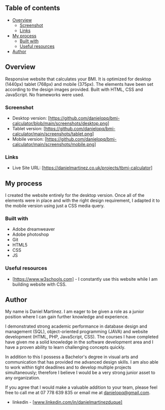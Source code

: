 

## Table of contents

- [Overview](#overview)
  - [Screenshot](#screenshot)
  - [Links](#links)
- [My process](#my-process)
  - [Built with](#built-with)
  - [Useful resources](#useful-resources)
- [Author](#author)


## Overview

Responsive website that calculates your BMI. It is optimized for desktop (1440px) tablet (768px) and mobile (375px). The elements have been set according to the design images provided. Built with HTML, CSS and JavaScript. No frameworks were used.

### Screenshot


- Desktop version: [https://github.com/danielopq/bmi-calculator/blob/main/screenshots/desktop.png]
- Tablet version: [https://github.com/danielopq/bmi-calculator/main/screenshots/tablet.png]
- Mobile version: [https://github.com/danielopq/bmi-calculator/main/screenshots/mobile.png]



### Links

- Live Site URL: [https://danielmartinez.co.uk/projects/tbmi-calculator]

## My process

I created the website entirely for the desktop version. Once all of the elements were in place and with the right design requirement, I adapted it to the mobile version using just a CSS media query.

### Built with

- Adobe dreamweaver
- Adobe photoshop
- Git
- HTML5
- CSS
- JS

### Useful resources

- [https://www.w3schools.com] - I constantly use this website while I am building website with CSS.

## Author

My name is Daniel Martinez. I am eager to be given a role as a junior position where I can gain further knowledge and experience.

I demonstrated strong academic performance in database design and management (SQL), object-oriented programming (JAVA) and website development (HTML, PHP, JavaScript, CSS). The courses I have completed have given me a solid knowledge in the software development area and I have a proven ability to learn challenging concepts quickly.

In addition to this I possess a Bachelor's degree in visual arts and communication that has provided me advanced design skills. I am also able to work within tight deadlines and to develop multiple projects simultaneously; therefore I believe I would be a very strong junior asset to any organization.

If you agree that I would make a valuable addition to your team, please feel free to call me at 07 778 639 835 or email me at danielopq@gmail.com. 

- linkedin - [www.linkedin.com/in/danielmartinezduque]

